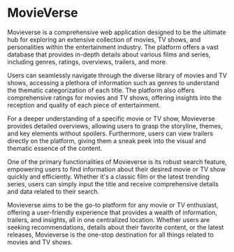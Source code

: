 # MovieVerse


Movieverse is a comprehensive web application designed to be the ultimate hub for exploring an extensive collection of movies, TV shows, and personalities within the entertainment industry. The platform offers a vast database that provides in-depth details about various films and series, including genres, ratings, overviews, trailers, and more.

Users can seamlessly navigate through the diverse library of movies and TV shows, accessing a plethora of information such as genres to understand the thematic categorization of each title. The platform also offers comprehensive ratings for movies and TV shows, offering insights into the reception and quality of each piece of entertainment.

For a deeper understanding of a specific movie or TV show, Movieverse provides detailed overviews, allowing users to grasp the storyline, themes, and key elements without spoilers. Furthermore, users can view trailers directly on the platform, giving them a sneak peek into the visual and thematic essence of the content.

One of the primary functionalities of Movieverse is its robust search feature, empowering users to find information about their desired movie or TV show quickly and efficiently. Whether it's a classic film or the latest trending series, users can simply input the title and receive comprehensive details and data related to their search.

Movieverse aims to be the go-to platform for any movie or TV enthusiast, offering a user-friendly experience that provides a wealth of information, trailers, and insights, all in one centralized location. Whether users are seeking recommendations, details about their favorite content, or the latest releases, Movieverse is the one-stop destination for all things related to movies and TV shows.
